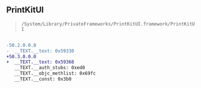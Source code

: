 ## PrintKitUI

> `/System/Library/PrivateFrameworks/PrintKitUI.framework/PrintKitUI`

```diff

-50.2.0.0.0
-  __TEXT.__text: 0x59330
+50.3.0.0.0
+  __TEXT.__text: 0x59368
   __TEXT.__auth_stubs: 0xed0
   __TEXT.__objc_methlist: 0x69fc
   __TEXT.__const: 0x3b0

```
